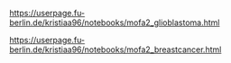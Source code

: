 https://userpage.fu-berlin.de/kristiaa96/notebooks/mofa2_glioblastoma.html


https://userpage.fu-berlin.de/kristiaa96/notebooks/mofa2_breastcancer.html

